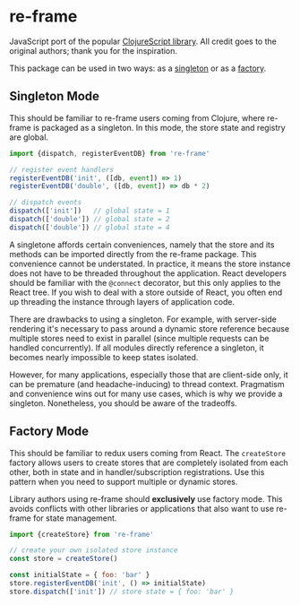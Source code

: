 # re-frame

JavaScript port of the popular [ClojureScript library](https://github.com/Day8/re-frame). All credit goes to the original authors; thank you for the inspiration.

This package can be used in two ways: as a [singleton](#singleton-mode) or as a [factory](#factory-mode).

## Singleton Mode

This should be familiar to re-frame users coming from Clojure, where re-frame is packaged as a singleton. In this mode, the store state and registry are global.

```js
import {dispatch, registerEventDB} from 're-frame'

// register event handlers
registerEventDB('init', ([db, event]) => 1)
registerEventDB('double', ([db, event]) => db * 2)

// dispatch events
dispatch(['init'])   // global state = 1
dispatch(['double']) // global state = 2
dispatch(['double']) // global state = 4
```

A singletone affords certain conveniences, namely that the store and its methods can be imported directly from the re-frame package. This convenience cannot be understated. In practice, it means the store instance does not have to be threaded throughout the application. React developers should be familiar with the `@connect` decorator, but this only applies to the React tree. If you wish to deal with a store outside of React, you often end up threading the instance through layers of application code.

There are drawbacks to using a singleton. For example, with server-side rendering it's necessary to pass around a dynamic store reference because multiple stores need to exist in parallel (since multiple requests can be handled concurrently). If all modules directly reference a singleton, it becomes nearly impossible to keep states isolated.

However, for many applications, especially those that are client-side only, it can be premature (and headache-inducing) to thread context. Pragmatism and convenience wins out for many use cases, which is why we provide a singleton. Nonetheless, you should be aware of the tradeoffs.

## Factory Mode

This should be familiar to redux users coming from React. The `createStore` factory allows users to create stores that are completely isolated from each other, both in state and in handler/subscription registrations. Use this pattern when you need to support multiple or dynamic stores.

Library authors using re-frame should **exclusively** use factory mode. This avoids conflicts with other libraries or applications that also want to use re-frame for state management.

```js
import {createStore} from 're-frame'

// create your own isolated store instance
const store = createStore()

const initialState = { foo: 'bar' }
store.registerEventDB('init', () => initialState)
store.dispatch(['init']) // store state = { foo: 'bar' }
```
